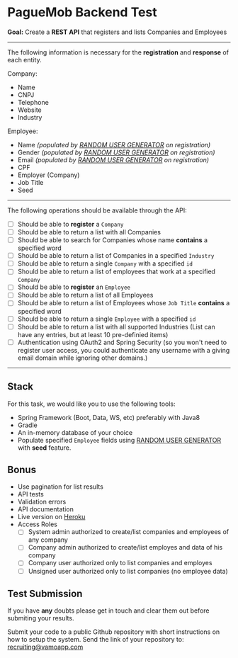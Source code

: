 # PagueMob Backend Test

**Goal:** Create a **REST API** that registers and lists Companies and Employees

---
The following information is necessary for the **registration** and **response** of each entity.

Company:

- Name
- CNPJ
- Telephone
- Website
- Industry

Employee:
- Name *(populated by [RANDOM USER GENERATOR][] on registration)*
- Gender *(populated by [RANDOM USER GENERATOR][] on registration)*
- Email *(populated by [RANDOM USER GENERATOR][] on registration)*
- CPF
- Employer (Company)
- Job Title
- Seed

---
The following operations should be available through the API:

 - [ ] Should be able to **register** a `Company`
 - [ ] Should be able to return a list with all Companies
 - [ ] Should be able to search for Companies whose name **contains** a specified word
 - [ ] Should be able to return a list of Companies in a specified `Industry`
 - [ ] Should be able to return a single `Company` with a specified `id`
 - [ ] Should be able to return a list of employees that work at a specified `Company`
 - [ ] Should be able to **register** an `Employee`
 - [ ] Should be able to return a list of all Employees
 - [ ] Should be able to return a list of Employees whose `Job Title` **contains** a specified word
 - [ ] Should be able to return a single `Employee` with a specified `id`
 - [ ] Should be able to return a list with all supported Industries (List can have any entries, but at least 10 pre-definied items)
 - [ ] Authentication using OAuth2 and Spring Security (so you won't need to register user access, you could authenticate any username with a giving email domain while ignoring other domains.)

---
## Stack

For this task, we would like you to use the following tools:

 - Spring Framework (Boot, Data, WS, etc) preferably with Java8
 - Gradle
 - An in-memory database of your choice
 - Populate specified `Employee` fields using [RANDOM USER GENERATOR][] with **seed** feature.

## Bonus

 - Use pagination for list results
 - API tests
 - Validation errors
 - API documentation
 - Live version on [Heroku](https://heroku.com)
 - Access Roles
   - [ ] System admin authorized to create/list companies and employees of any company
   - [ ] Company admin authorized to create/list employes and data of his company
   - [ ] Company user authorized only to list companies and employes 
   - [ ] Unsigned user authorized only to list companies (no employee data)

## Test Submission

If you have **any** doubts please get in touch and clear them out before submiting your results.

Submit your code to a public Github repository with short instructions on how to setup the system.
Send the link of your repository to: [recruiting@vamoapp.com](mailto:recruiting@vamoapp.com)

[RANDOM USER GENERATOR]: https://randomuser.me
